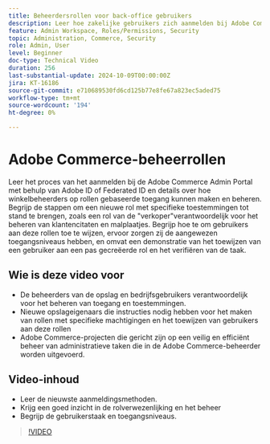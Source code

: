 ```yaml
---
title: Beheerdersrollen voor back-office gebruikers
description: Leer hoe zakelijke gebruikers zich aanmelden bij Adobe Commerce Admin Portal en hoe winkelbeheerders op rollen gebaseerde toegang tot de beheerportal maken en beheren.
feature: Admin Workspace, Roles/Permissions, Security
topic: Administration, Commerce, Security
role: Admin, User
level: Beginner
doc-type: Technical Video
duration: 256
last-substantial-update: 2024-10-09T00:00:00Z
jira: KT-16186
source-git-commit: e710689530fd6cd125b77e8fe67a823ec5aded75
workflow-type: tm+mt
source-wordcount: '194'
ht-degree: 0%

---
```



# Adobe Commerce-beheerrollen

Leer het proces van het aanmelden bij de Adobe Commerce Admin Portal met behulp van Adobe ID of Federated ID en details over hoe winkelbeheerders op rollen gebaseerde toegang kunnen maken en beheren. Begrijp de stappen om een nieuwe rol met specifieke toestemmingen tot stand te brengen, zoals een rol van de &quot;verkoper&quot;verantwoordelijk voor het beheren van klantencitaten en malplaatjes. Begrijp hoe te om gebruikers aan deze rollen toe te wijzen, ervoor zorgen zij de aangewezen toegangsniveaus hebben, en omvat een demonstratie van het toewijzen van een gebruiker aan een pas gecreëerde rol en het verifiëren van de taak.

## Wie is deze video voor

- De beheerders van de opslag en bedrijfsgebruikers verantwoordelijk voor het beheren van toegang en toestemmingen.
- Nieuwe opslageigenaars die instructies nodig hebben voor het maken van rollen met specifieke machtigingen en het toewijzen van gebruikers aan deze rollen
- Adobe Commerce-projecten die gericht zijn op een veilig en efficiënt beheer van administratieve taken die in de Adobe Commerce-beheerder worden uitgevoerd.

## Video-inhoud

- Leer de nieuwste aanmeldingsmethoden.
- Krijg een goed inzicht in de rolverwezenlijking en het beheer
- Begrijp de gebruikerstaak en toegangsniveaus. &#x200B;


>[!VIDEO](https://video.tv.adobe.com/v/3433512?learn=on)
